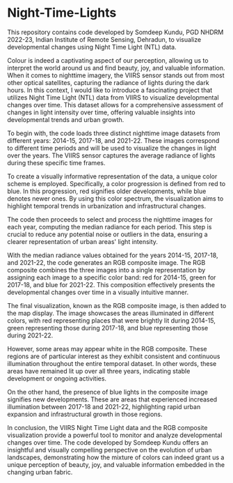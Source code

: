 # Night-Time-Lights
This repository contains code developed by Somdeep Kundu, PGD NHDRM 2022-23, Indian Institute of Remote Sensing, Dehradun, to visualize developmental changes using Night Time Light (NTL) data.



Colour is indeed a captivating aspect of our perception, allowing us to interpret the world around us and find beauty, joy, and valuable information. When it comes to nighttime imagery, the VIIRS sensor stands out from most other optical satellites, capturing the radiance of lights during the dark hours. In this context, I would like to introduce a fascinating project that utilizes Night Time Light (NTL) data from VIIRS to visualize developmental changes over time. This dataset allows for a comprehensive assessment of changes in light intensity over time, offering valuable insights into developmental trends and urban growth.

To begin with, the code loads three distinct nighttime image datasets from different years: 2014-15, 2017-18, and 2021-22. These images correspond to different time periods and will be used to visualize the changes in light over the years. The VIIRS sensor captures the average radiance of lights during these specific time frames.


To create a visually informative representation of the data, a unique color scheme is employed. Specifically, a color progression is defined from red to blue. In this progression, red signifies older developments, while blue denotes newer ones. By using this color spectrum, the visualization aims to highlight temporal trends in urbanization and infrastructural changes.

The code then proceeds to select and process the nighttime images for each year, computing the median radiance for each period. This step is crucial to reduce any potential noise or outliers in the data, ensuring a clearer representation of urban areas' light intensity.

With the median radiance values obtained for the years 2014-15, 2017-18, and 2021-22, the code generates an RGB composite image. The RGB composite combines the three images into a single representation by assigning each image to a specific color band: red for 2014-15, green for 2017-18, and blue for 2021-22. This composition effectively presents the developmental changes over time in a visually intuitive manner.

The final visualization, known as the RGB composite image, is then added to the map display. The image showcases the areas illuminated in different colors, with red representing places that were brightly lit during 2014-15, green representing those during 2017-18, and blue representing those during 2021-22.

However, some areas may appear white in the RGB composite. These regions are of particular interest as they exhibit consistent and continuous illumination throughout the entire temporal dataset. In other words, these areas have remained lit up over all three years, indicating stable development or ongoing activities.

On the other hand, the presence of blue lights in the composite image signifies new developments. These are areas that experienced increased illumination between 2017-18 and 2021-22, highlighting rapid urban expansion and infrastructural growth in those regions.

In conclusion, the VIIRS Night Time Light data and the RGB composite visualization provide a powerful tool to monitor and analyze developmental changes over time. The code developed by Somdeep Kundu offers an insightful and visually compelling perspective on the evolution of urban landscapes, demonstrating how the mixture of colors can indeed grant us a unique perception of beauty, joy, and valuable information embedded in the changing urban fabric.
